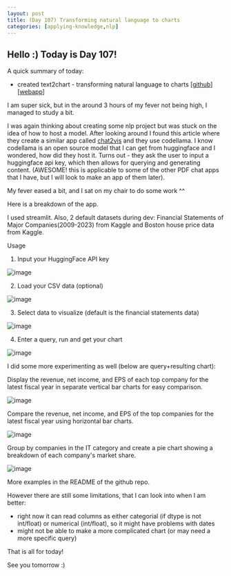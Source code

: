 ```yaml
---
layout: post
title: (Day 107) Transforming natural language to charts
categories: [applying-knowledge,nlp]
---
```


## Hello :) Today is Day 107!
A quick summary of today:
* created text2chart - transforming natural language to charts [[github](https://github.com/divakaivan/text2chart/tree/main)] [[webapp](https://text2chart.streamlit.app/)]

I am super sick, but in the around 3 hours of my fever not being high, I managed to study a bit.

I was again thinking about creating some nlp project but was stuck on the idea of how to host a model. After looking around I found this article where they create a similar app called [chat2vis](https://blog.streamlit.io/chat2vis-ai-driven-visualisations-with-streamlit-and-natural-language/) and they use codellama. I know codellama is an open source model that I can get from huggingface and I wondered, how did they host it. Turns out - they ask the user to input a huggingface api key, which then allows for querying and generating content. (AWESOME! this is applicable to some of the other PDF chat apps that I have, but I will look to make an app of them later). 

My fever eased a bit, and I sat on my chair to do some work ^^

Here is a breakdown of the app.

I used streamlit. Also, 2 default datasets during dev: Financial Statements of Major Companies(2009-2023) from Kaggle and Boston house price data from Kaggle.

Usage

1. Input your HuggingFace API key

![image](https://github.com/user-attachments/assets/3a08132f-b7c1-4634-9697-332f521e1a69)

2. Load your CSV data (optional)

![image](https://github.com/user-attachments/assets/2beb41d1-ef4f-4fd8-8ba3-1184347785a9)

3. Select data to visualize (default is the financial statements data)

![image](https://github.com/user-attachments/assets/0a9c4855-ebaf-4ef8-a0b9-ac3766f1ed92)

4. Enter a query, run and get your chart

![image](https://github.com/user-attachments/assets/4252ed81-3411-4340-beb2-9aabc03885ab)

I did some more experimenting as well (below are query+resulting chart):

Display the revenue, net income, and EPS of each top company for the latest fiscal year in separate vertical bar charts for easy comparison.

![image](https://github.com/user-attachments/assets/71b0e272-8d1f-401a-bee0-5bad7dd3125c)

Compare the revenue, net income, and EPS of the top companies for the latest fiscal year using horizontal bar charts.

![image](https://github.com/user-attachments/assets/334bc7f8-0bb2-43fe-b411-4853fded231c)

Group by companies in the IT category and create a pie chart showing a breakdown of each company's market share.

![image](https://github.com/user-attachments/assets/ff1e183a-eab2-466c-b351-c06a3af522ce)

More examples in the README of the github repo.

However there are still some limitations, that I can look into when I am better:
* right now it can read columns as either categorial (if dtype is not int/float) or numerical (int/float), so it might have problems with dates
* might not be able to make a more complicated chart (or may need a more specific query)


That is all for today!

See you tomorrow :)
